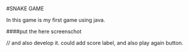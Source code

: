 #SNAKE GAME

In this game is my first game using java. 

####put the here screenschot

// and also develop it. could add score label, and also play again button.

